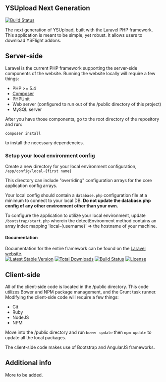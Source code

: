 ## YSUpload Next Generation

[![Build
Status](https://travis-ci.org/EricTendian/ysupload-nextgen.svg?branch=master)](https://travis-ci.org/EricTendian/ysupload-nextgen)

The next generation of YSUpload, built with the Laravel PHP framework.
This application is meant to be simple, yet robust. It allows users to
download YSFlight addons.

## Server-side

Laravel is the current PHP framework supporting the server-side
components of the website. Running the website locally will
require a few things:

*  PHP >= 5.4
*  [Composer](https://getcomposer.org/)
*  PHPUnit
*  Web server (configured to run out of the /public directory of this
   project)
*  MySQL server

After you have those components, go to the root directory of the
repository and run:

    composer install

to install the necessary dependencies.

### Setup your local environment config

Create a new directory for your local environment configuration,
`/app/config/local-{first name}`

This directory can include "overriding" configuration arrays for the
core application config arrays.

Your local config should contain a `database.php` configuration file at
a minimum to connect to your local DB. **Do not update the database.php
config of any other environment other than your own.**

To configure the application to utilize your local environment, update
`/bootstrap/start.php` wherein the detectEnvironment method contains an
array index mapping 'local-{username}' => the hostname of your machine.


#### Documentation

Documentation for the entire framework can be found on the [Laravel
website](http://laravel.com/docs).
<br />[![Latest Stable
Version](https://poser.pugx.org/laravel/framework/version.png)](https://packagist.org/packages/laravel/framework)
[![Total
Downloads](https://poser.pugx.org/laravel/framework/d/total.png)](https://packagist.org/packages/laravel/framework)
[![Build
Status](https://travis-ci.org/laravel/framework.png)](https://travis-ci.org/laravel/framework)
[![License](https://poser.pugx.org/laravel/framework/license.png)](https://packagist.org/packages/laravel/framework)

## Client-side

All of the client-side code is located in the /public directory. This
code utilizes Bower and NPM package management, and the Grunt task runner.
Modifying the client-side code will require a few things:

*  Git
*  Ruby
*  NodeJS
*  NPM

Move into the /public directory and run `bower update` then `npm update`
to update all the local packages.

The client-side code makes use of Bootstrap and AngularJS frameworks.

## Additional info

More to be added.
